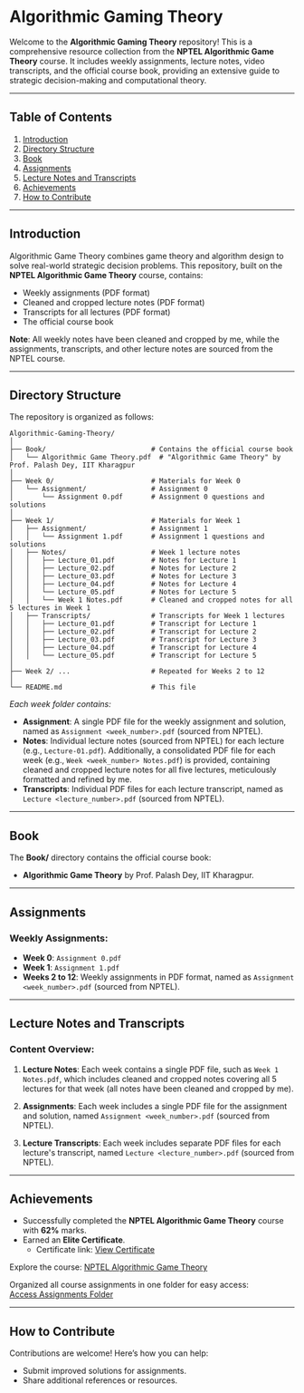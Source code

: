# Algorithmic Gaming Theory

Welcome to the **Algorithmic Gaming Theory** repository! This is a comprehensive resource collection from the **NPTEL Algorithmic Game Theory** course. It includes weekly assignments, lecture notes, video transcripts, and the official course book, providing an extensive guide to strategic decision-making and computational theory.

---

## Table of Contents

1. [Introduction](#introduction)
2. [Directory Structure](#directory-structure)
3. [Book](#book)
4. [Assignments](#assignments)
5. [Lecture Notes and Transcripts](#lecture-notes-and-transcripts)
6. [Achievements](#achievements)
7. [How to Contribute](#how-to-contribute)

---

## Introduction

Algorithmic Game Theory combines game theory and algorithm design to solve real-world strategic decision problems. This repository, built on the **NPTEL Algorithmic Game Theory** course, contains:

- Weekly assignments (PDF format)
- Cleaned and cropped lecture notes (PDF format)
- Transcripts for all lectures (PDF format)
- The official course book

**Note**: All weekly notes have been cleaned and cropped by me, while the assignments, transcripts, and other lecture notes are sourced from the NPTEL course.

---

## Directory Structure

The repository is organized as follows:

```
Algorithmic-Gaming-Theory/
│
├── Book/                          # Contains the official course book
│   └── Algorithmic Game Theory.pdf  # "Algorithmic Game Theory" by Prof. Palash Dey, IIT Kharagpur
│
├── Week 0/                        # Materials for Week 0
│   └── Assignment/                # Assignment 0
│       └── Assignment 0.pdf       # Assignment 0 questions and solutions
│
├── Week 1/                        # Materials for Week 1
│   ├── Assignment/                # Assignment 1
│   │   └── Assignment 1.pdf       # Assignment 1 questions and solutions
│   ├── Notes/                     # Week 1 lecture notes
│   │   ├── Lecture_01.pdf         # Notes for Lecture 1
│   │   ├── Lecture_02.pdf         # Notes for Lecture 2
│   │   ├── Lecture_03.pdf         # Notes for Lecture 3
│   │   ├── Lecture_04.pdf         # Notes for Lecture 4
│   │   └── Lecture_05.pdf         # Notes for Lecture 5
│   │   └── Week 1 Notes.pdf       # Cleaned and cropped notes for all 5 lectures in Week 1
│   ├── Transcripts/               # Transcripts for Week 1 lectures
│   │   ├── Lecture_01.pdf         # Transcript for Lecture 1
│   │   ├── Lecture_02.pdf         # Transcript for Lecture 2
│   │   ├── Lecture_03.pdf         # Transcript for Lecture 3
│   │   ├── Lecture_04.pdf         # Transcript for Lecture 4
│   │   └── Lecture_05.pdf         # Transcript for Lecture 5
│
├── Week 2/ ...                    # Repeated for Weeks 2 to 12
│
└── README.md                      # This file
```

_Each week folder contains:_

- **Assignment**: A single PDF file for the weekly assignment and solution, named as `Assignment <week_number>.pdf` (sourced from NPTEL).
- **Notes**: Individual lecture notes (sourced from NPTEL) for each lecture (e.g., `Lecture-01.pdf`). Additionally, a consolidated PDF file for each week (e.g., `Week <week_number> Notes.pdf`) is provided, containing cleaned and cropped lecture notes for all five lectures, meticulously formatted and refined by me.
- **Transcripts**: Individual PDF files for each lecture transcript, named as `Lecture <lecture_number>.pdf` (sourced from NPTEL).

---

## Book

The **Book/** directory contains the official course book:

- **Algorithmic Game Theory** by Prof. Palash Dey, IIT Kharagpur.

---

## Assignments

### Weekly Assignments:

- **Week 0**: `Assignment 0.pdf`
- **Week 1**: `Assignment 1.pdf`
- **Weeks 2 to 12**: Weekly assignments in PDF format, named as `Assignment <week_number>.pdf` (sourced from NPTEL).

---

## Lecture Notes and Transcripts

### Content Overview:

1. **Lecture Notes**: Each week contains a single PDF file, such as `Week 1 Notes.pdf`, which includes cleaned and cropped notes covering all 5 lectures for that week (all notes have been cleaned and cropped by me).

2. **Assignments**: Each week includes a single PDF file for the assignment and solution, named `Assignment <week_number>.pdf` (sourced from NPTEL).

3. **Lecture Transcripts**: Each week includes separate PDF files for each lecture's transcript, named `Lecture <lecture_number>.pdf` (sourced from NPTEL).

---

## Achievements

- Successfully completed the **NPTEL Algorithmic Game Theory** course with **62%** marks.
- Earned an **Elite Certificate**.
  - Certificate link: [View Certificate](https://drive.google.com/file/d/1ibvSjzkOA83GLEL-UXFVa47sTtjTS87B/view?usp=drive_link)

Explore the course: [NPTEL Algorithmic Game Theory](https://onlinecourses.nptel.ac.in/noc22_cs116/preview)

Organized all course assignments in one folder for easy access:  
 [Access Assignments Folder](https://drive.google.com/drive/u/1/folders/1lo_a3ecElvN1jb4ymid11aMGpcQtFX_8)

---

## How to Contribute

Contributions are welcome! Here’s how you can help:

- Submit improved solutions for assignments.
- Share additional references or resources.
